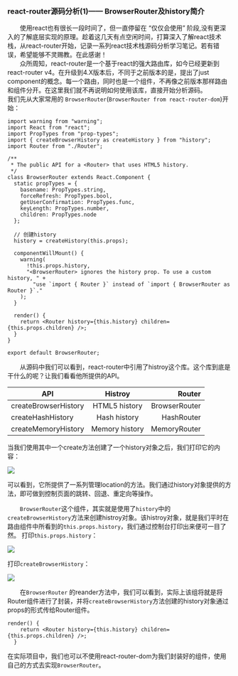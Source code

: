 
### react-router源码分析(1)—— BrowserRouter及history简介

　　使用react也有很长一段时间了，但一直停留在 “仅仅会使用” 阶段,没有更深入的了解底层实现的原理。趁着这几天有点空闲时间，打算深入了解react技术栈，从react-router开始，记录一系列react技术栈源码分析学习笔记。若有错误，希望能够不灵赐教。在此感谢！  
　　众所周知，react-router是一个基于react的强大路由库，如今已经更新到react-router v4。在升级到4.X版本后，不同于之前版本的是，提出了just component的概念。每一个路由，同时也是一个组件，不再像之前版本那样路由和组件分开。在这里我们就不再说明如何使用该库，直接开始分析源码。  
我们先从大家常用的 `BrowserRouter`(`BrowserRouter from react-router-dom`)开始：
```
import warning from "warning";
import React from "react";
import PropTypes from "prop-types";
import { createBrowserHistory as createHistory } from "history";
import Router from "./Router";

/**
 * The public API for a <Router> that uses HTML5 history.
 */
class BrowserRouter extends React.Component {
  static propTypes = {
    basename: PropTypes.string,
    forceRefresh: PropTypes.bool,
    getUserConfirmation: PropTypes.func,
    keyLength: PropTypes.number,
    children: PropTypes.node
  };

  // 创建history
  history = createHistory(this.props);

  componentWillMount() {
    warning(
      !this.props.history,
      "<BrowserRouter> ignores the history prop. To use a custom history, " +
        "use `import { Router }` instead of `import { BrowserRouter as Router }`."
    );
  }

  render() {
    return <Router history={this.history} children={this.props.children} />;
  }
}

export default BrowserRouter;

```
　　从源码中我们可以看到，react-router中引用了histroy这个库。这个库到底是干什么的呢？让我们看看他所提供的API。

| API | Histroy | Router | 
| - | :-: | -: | 
| createBrowserHistory | HTML5 history| BrowserRouter | 
| createHashHistory | Hash history | HashRouter | 
| createMemoryHistory| Memory history | MemoryRouter |
当我们使用其中一个create方法创建了一个history对象之后，我们打印它的内容：

![](http://omla32aer.bkt.clouddn.com/browerHistory.png)

可以看到，它所提供了一系列管理location的方法。我们通过history对象提供的方法，即可做到控制页面的跳转、回退、重定向等操作。

　　`BrowserRouter`这个组件，其实就是使用了`history`中的`createBrowserHistory`方法来创建histroy对象。该histroy对象，就是我们平时在路由组件中所看到的`this.props.history`，我们通过控制台打印出来便可一目了然。
打印`this.props.history`：

![](http://omla32aer.bkt.clouddn.com/props.png)

打印`createBrowserHistory`：

![](http://omla32aer.bkt.clouddn.com/browerHistory.png)

　　在`BrowserRouter` 的reander方法中，我们可以看到，实际上该组将就是将Router组件进行了封装，并将`createBrowserHistory`方法创建的history对象通过props的形式传给Router组件。
```
render() {
    return <Router history={this.history} children={this.props.children} />;
  }
```
在实际项目中，我们也可以不使用react-router-dom为我们封装好的组件，使用自己的方式去实现`BrowserRouter`。


